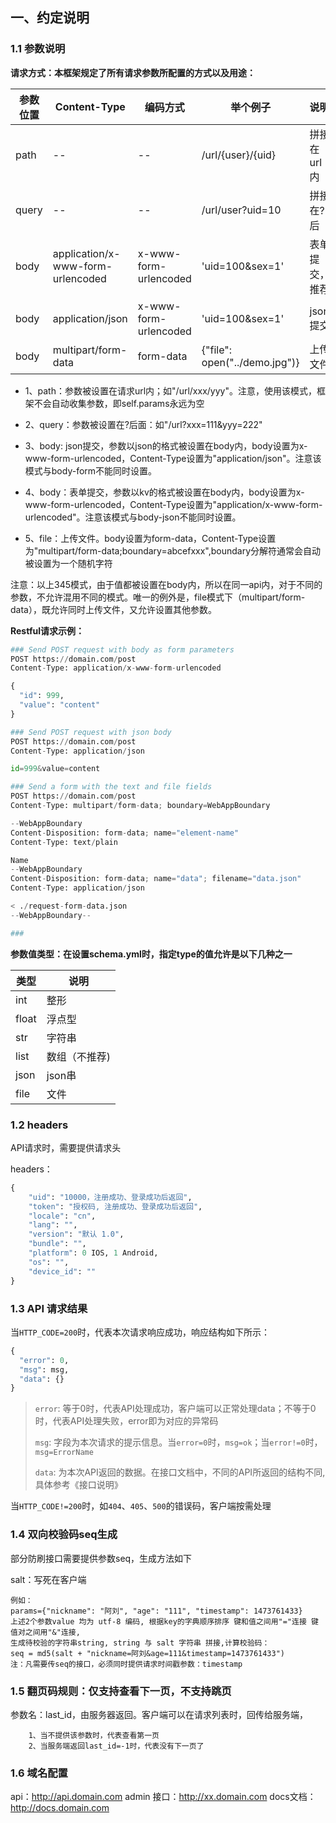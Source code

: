 <!--
文档约定说明内容

修改文件名或者删除文件，框架会采用默认文件代替

在遵循markdown格式的前提下，允许修改以下内容
-->

## 一、约定说明
### 1.1 参数说明

**请求方式：本框架规定了所有请求参数所配置的方式以及用途：**

|参数位置|Content-Type|编码方式|举个例子|说明|
|---|---|---|---|---|
|path|--|--|/url/{user}/{uid}|拼接在url内|
|query|--|--|/url/user?uid=10|拼接在?后|
|body|application/x-www-form-urlencoded|x-www-form-urlencoded|'uid=100&sex=1'|表单提交，推荐|
|body|application/json|x-www-form-urlencoded|'uid=100&sex=1'|json提交|
|body|multipart/form-data|form-data|{"file": open("../demo.jpg")}|上传文件|

* 1、path：参数被设置在请求url内；如"/url/xxx/yyy"。注意，使用该模式，框架不会自动收集参数，即self.params永远为空

* 2、query：参数被设置在?后面：如"/url?xxx=111&yyy=222"

* 3、body: json提交，参数以json的格式被设置在body内，body设置为x-www-form-urlencoded，Content-Type设置为"application/json"。注意该模式与body-form不能同时设置。

* 4、body：表单提交，参数以kv的格式被设置在body内，body设置为x-www-form-urlencoded，Content-Type设置为"application/x-www-form-urlencoded"。注意该模式与body-json不能同时设置。

* 5、file：上传文件。body设置为form-data，Content-Type设置为"multipart/form-data;boundary=abcefxxx",boundary分解符通常会自动被设置为一个随机字符

注意：以上345模式，由于值都被设置在body内，所以在同一api内，对于不同的参数，不允许混用不同的模式。唯一的例外是，file模式下（multipart/form-data），既允许同时上传文件，又允许设置其他参数。

**Restful请求示例：**
~~~python
### Send POST request with body as form parameters
POST https://domain.com/post
Content-Type: application/x-www-form-urlencoded

{
  "id": 999,
  "value": "content"
}

### Send POST request with json body
POST https://domain.com/post
Content-Type: application/json

id=999&value=content

### Send a form with the text and file fields
POST https://domain.com/post
Content-Type: multipart/form-data; boundary=WebAppBoundary

--WebAppBoundary
Content-Disposition: form-data; name="element-name"
Content-Type: text/plain

Name
--WebAppBoundary
Content-Disposition: form-data; name="data"; filename="data.json"
Content-Type: application/json

< ./request-form-data.json
--WebAppBoundary--

###
~~~

**参数值类型：在设置schema.yml时，指定type的值允许是以下几种之一**

|类型|说明|
|---|---|
| int | 整形|
| float | 浮点型|
| str | 字符串|
| list | 数组（不推荐)|
| json | json串|
| file | 文件|

### 1.2 headers
API请求时，需要提供请求头

headers：
~~~python
{
    "uid": "10000，注册成功、登录成功后返回",
    "token": "授权码, 注册成功、登录成功后返回",
    "locale": "cn",
    "lang": "",
    "version": "默认 1.0", 
    "bundle": "",
    "platform": 0 IOS, 1 Android,
    "os": "",
    "device_id": ""
}
~~~
### 1.3 API 请求结果
当`HTTP_CODE=200`时，代表本次请求响应成功，响应结构如下所示：
~~~python
{
  "error": 0, 
  "msg": msg, 
  "data": {}
}
~~~

>`error`: 等于0时，代表API处理成功，客户端可以正常处理data；不等于0时，代表API处理失败，error即为对应的异常码
>
>`msg`: 字段为本次请求的提示信息。当`error=0`时，`msg=ok`；当`error!=0`时，`msg=ErrorName`
>
>`data`: 为本次API返回的数据。在接口文档中，不同的API所返回的结构不同,具体参考《接口说明》

当`HTTP_CODE!=200`时，如`404`、`405`、`500`的错误码，客户端按需处理

### 1.4 双向校验码seq生成
部分防刷接口需要提供参数seq，生成方法如下

salt：写死在客户端
~~~
例如：
params={"nickname": "阿刘", "age": "111", "timestamp": 1473761433}
上述2个参数value 均为 utf-8 编码, 根据key的字典顺序排序 键和值之间用"="连接 键值对之间用"&"连接,
生成待校验的字符串string, string 与 salt 字符串 拼接,计算校验码：
seq = md5(salt + "nickname=阿刘&age=111&timestamp=1473761433")
注：凡需要传seq的接口，必须同时提供请求时间戳参数：timestamp
~~~

### 1.5 翻页码规则：仅支持查看下一页，不支持跳页
参数名：last_id，由服务器返回。客户端可以在请求列表时，回传给服务端，
~~~
    1、当不提供该参数时，代表查看第一页
    2、当服务端返回last_id=-1时，代表没有下一页了
~~~

### 1.6 域名配置
api：http://api.domain.com
admin 接口：http://xx.domain.com
docs文档：http://docs.domain.com

